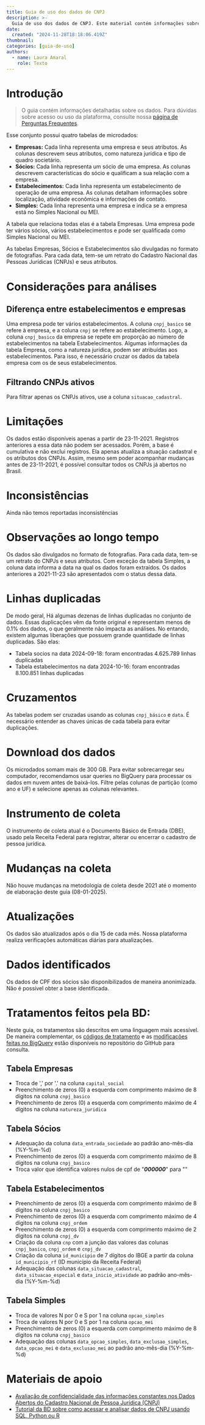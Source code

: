 ```yaml
---
title: Guia de uso dos dados de CNPJ
description: >-
  Guia de uso dos dados de CNPJ. Este material contém informações sobre as variáveis mais importantes, perguntas frequentes e exemplos de uso do conjunto da RAIS 
date:
  created: "2024-11-28T18:18:06.419Z"
thumbnail: 
categories: [guia-de-uso]
authors:
  - name: Laura Amaral
    role: Texto
---
```


# Introdução

> O guia contém informações detalhadas sobre os dados. Para dúvidas sobre acesso ou uso da plataforma, consulte nossa [página de Perguntas Frequentes](/faq).

Esse conjunto possui quatro tabelas de microdados:  
- **Empresas:** Cada linha representa uma empresa e seus atributos. As colunas descrevem seus atributos, como natureza jurídica e tipo de quadro societário. 
- **Sócios:** Cada linha representa um sócio de uma empresa. As colunas descrevem características do sócio e qualificam a sua relação com a empresa.
- **Estabelecimentos:** Cada linha representa um estabelecimento de operação de uma empresa. As colunas detalham informações sobre localização, atividade econômica e informações de contato.
- **Simples:** Cada linha representa uma empresa e indica se a empresa está no Simples Nacional ou MEI.  

A tabela que relaciona todas elas é a tabela Empresas. Uma empresa pode ter vários sócios, vários estabelecimentos e pode ser qualificada como Simples Nacional ou MEI. 

As tabelas Empresas, Sócios e Estabelecimentos são divulgadas no formato de fotografias. Para cada data, tem-se um retrato do Cadastro Nacional das Pessoas Jurídicas (CNPJs) e seus atributos.

# Considerações para análises
## Diferença entre estabelecimentos e empresas
Uma empresa pode ter vários estabelecimentos. A coluna `cnpj_basico` se refere à empresa, e a coluna `cnpj` se refere ao estabelecimento. Logo, a coluna `cnpj_basico` da empresa se repete em proporção ao número de estabelecimentos na tabela Estabelecimentos. Algumas informações da tabela Empresa, como a natureza jurídica, podem ser atribuídas aos estabelecimentos. Para isso, é necessário cruzar os dados da tabela empresa com os de seus estabelecimentos.

## Filtrando CNPJs ativos
Para filtrar apenas os CNPJs ativos, use a coluna `situacao_cadastral`.

# Limitações
Os dados estão disponíveis apenas a partir de 23-11-2021. Registros anteriores a essa data não podem ser acessados. Porém, a base é cumulativa e não exclui registros. Ela apenas atualiza a situação cadastral e os atributos dos CNPJs. Assim, mesmo sem poder acompanhar mudanças antes de 23-11-2021, é possível consultar todos os CNPJs já abertos no Brasil.

# Inconsistências
Ainda não temos reportadas inconsistências

# Observações ao longo tempo
Os dados são divulgados no formato de fotografias. Para cada data, tem-se um retrato do CNPJs e seus atributos. Com exceção da tabela Simples, a coluna data informa a data na qual os dados foram extraídos. Os dados anteriores a 2021-11-23 são apresentados com o status dessa data.

# Linhas duplicadas
De modo geral, Há algumas dezenas de linhas duplicadas no conjunto de dados. Essas duplicações vêm da fonte original e representam menos de 0.1% dos dados, o que geralmente não impacta as análises. 
No entando, existem algumas liberações que possuem grande quantidade de linhas duplicadas. São elas:
  - Tabela socios na data 2024-09-18: foram encontradas 4.625.789 linhas duplicadas
  - Tabela estabelecimentos na data 2024-10-16: foram encontradas 8.100.851 linhas duplicadas


# Cruzamentos
As tabelas podem ser cruzadas usando as colunas `cnpj_básico` e `data`.  É necessário entender as chaves únicas de cada tabela para evitar duplicações.

# Download dos dados
Os microdados somam mais de 300 GB. Para evitar sobrecarregar seu computador, recomendamos usar queries no BigQuery para processar os dados em nuvem antes de baixá-los. Filtre pelas colunas de partição (como ano e UF) e selecione apenas as colunas relevantes.

# Instrumento de coleta
O instrumento de coleta atual é o Documento Básico de Entrada (DBE), usado pela Receita Federal para registrar, alterar ou encerrar o cadastro de pessoa jurídica.
  
# Mudanças na coleta
Não houve mudanças na metodologia de coleta desde 2021 até o momento de elaboração deste guia (08-01-2025).

# Atualizações
Os dados são atualizados após o dia 15 de cada mês. Nossa plataforma realiza verificações automáticas diárias para atualizações.

# Dados identificados
Os dados de CPF dos sócios são disponibilizados de maneira anonimizada. Não é possível obter a base identificada. 

# Tratamentos feitos pela BD:
Neste guia, os tratamentos são descritos em uma linguagem mais acessível. De maneira complementar, os [códigos de tratamento](https://github.com/basedosdados/pipelines/blob/main/pipelines/datasets/br_me_cnpj/tasks.py#L50C1-L50C74) e as [modificações feitas no BigQuery](https://github.com/basedosdados/queries-basedosdados/tree/main/models/br_me_cnpj) estão disponíveis no repositório do GitHub para consulta.

## Tabela Empresas
- Troca de ',' por '.' na coluna `capital_social`
- Preenchimento de zeros (0) a esquerda com comprimento máximo de 8 dígitos na coluna `cnpj_basico`
- Preenchimento de zeros (0) a esquerda com comprimento máximo de 4 dígitos na coluna `natureza_juridica`

## Tabela Sócios
- Adequação da coluna `data_entrada_sociedade` ao padrão ano-mês-dia (%Y-%m-%d)
- Preenchimento de zeros (0) a esquerda com comprimento máximo de 8 dígitos na coluna `cnpj_basico`
- Troca valor que identifica valores nulos de cpf de "***000000***" para ""

## Tabela Estabelecimentos
- Preenchimento de zeros (0) a esquerda com comprimento máximo de 8 dígitos na coluna `cnpj_basico`
- Preenchimento de zeros (0) a esquerda com comprimento máximo de 4 dígitos na coluna `cnpj_ordem`
- Preenchimento de zeros (0) a esquerda com comprimento máximo de 2 dígitos na coluna `cnpj_dv`
- Criação da coluna `cnp` com a junção das valores das colunas `cnpj_basico`, `cnpj_ordem` e `cnpj_dv`
- Criação da coluna `id_municipio` de 7 dígitos do IBGE a partir da coluna `id_municipio_rf` (ID município da Receita Federal)
- Adequação das colunas `data_situacao_cadastral`, `data_situacao_especial` e `data_inicio_atividade` ao padrão ano-mês-dia (%Y-%m-%d)

## Tabela Simples
- Troca de valores N por 0 e S por 1 na coluna `opcao_simples`
- Troca de valores N por 0 e S por 1 na coluna `opcao_mei`
- Preenchimento de zeros (0) a esquerda com comprimento máximo de 8 dígitos na coluna `cnpj_basico`
- Adequação das colunas `data_opcao_simples`, `data_exclusao_simples`, `data_opcao_mei` e `data_exclusao_mei` ao padrão ano-mês-dia (%Y-%m-%d)



# Materiais de apoio
* [Avaliação de confidencialidade das informações constantes nos Dados Abertos do Cadastro Nacional de Pessoa Jurídica (CNPJ)](https://www.gov.br/receitafederal/dados/nota-cocad-rfb-86-2024.pdf/)
* [Tutorial da BD sobre como acessar e analisar dados de CNPJ usando SQL, Python ou R](https://www.youtube.com/watch?v=WQruVEizTlc&t=1782s)